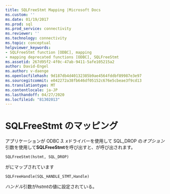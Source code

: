```yaml
---
title: SQLFreeStmt Mapping |Microsoft Docs
ms.custom: ''
ms.date: 01/19/2017
ms.prod: sql
ms.prod_service: connectivity
ms.reviewer: ''
ms.technology: connectivity
ms.topic: conceptual
helpviewer_keywords:
- SQLFreeStmt function [ODBC], mapping
- mapping deprecated functions [ODBC], SQLFreeStmt
ms.assetid: 267d95f2-4f0c-47ab-9411-5afe105215a2
author: David-Engel
ms.author: v-daenge
ms.openlocfilehash: 9d187db4d40132385b9ae4564fddbf89987e3e97
ms.sourcegitcommit: e042272a38fb646df05152c676e5cbeae3f9cd13
ms.translationtype: MT
ms.contentlocale: ja-JP
ms.lasthandoff: 04/27/2020
ms.locfileid: "81302013"
---
```

# <a name="sqlfreestmt-mapping"></a>SQLFreeStmt のマッピング
アプリケーションが ODBC *3. x*ドライバーを使用して SQL_DROP の*オプション*引数を使用して**SQLFreeStmt**を呼び出すと、が呼び出されます。  
  
```  
SQLFreeStmt(hstmt, SQL_DROP)   
```  
  
 がにマップされています  
  
```  
SQLFreeHandle(SQL_HANDLE_STMT,Handle)  
```  
  
 *ハンドル*引数が*hstmt*の値に設定されている。
